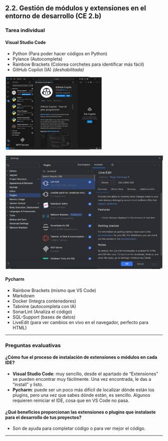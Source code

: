 ## 2.2. Gestión de módulos y extensiones en el entorno de desarrollo (CE 2.b)

### Tarea individual

#### Visual Studio Code
- Python (Para poder hacer códigos en Python)
- Pylance (Autocompleta)
- Rainbow Brackets (Colorea corchetes para identificar más fácil)
- GitHub Copilot (IA) *(deshabilitada)*

![captura7](capturas/punto2_VSC.png)

![captura8](capturas/punto2_PC.png)

#### Pycharm
- Rainbow Brackets (mismo que VS Code)
- Markdown
- Docker (Integra contenedores)
- Tabnine (autocompleta con IA)
- SonarLint (Analiza el código)
- SQL-Support (bases de datos)
- LiveEdit (para ver cambios en vivo en el navegador, perfecto para HTML)

---

### Preguntas evaluativas

#### ¿Cómo fue el proceso de instalación de extensiones o módulos en cada IDE?

- **Visual Studio Code**: muy sencillo, desde el apartado de “Extensiones” se pueden encontrar muy fácilmente. Una vez encontrada, le das a “install” y listo.
- **Pycharm**: puede ser un poco más difícil de localizar dónde están los plugins, pero una vez que sabes dónde están, es sencillo. Algunos requieren reiniciar el IDE, cosa que en VS Code no pasa.

#### ¿Qué beneficios proporcionan las extensiones o plugins que instalaste para el desarrollo de tus proyectos?

- Son de ayuda para completar código o para ver mejor el código.

---
